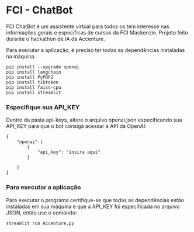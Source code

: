 # FCI - ChatBot
FCI ChatBot é um assistente virtual para todos os tem interesse nas informações gerais e específicas de cursos da FCI Mackenzie. 
Projeto feito durante o hackathon de IA da Accenture.

Para executar a aplicação, é preciso ter todas as dependências instaladas na máquina:
```
pip install --upgrade openai
pip install langchain
pip install PyPDF2
pip install tiktoken
pip install faiss-cpu
pip install streamlit
```
### Especifique sua API_KEY
Dentro da pasta api-keys, altere o arquivo openai.json especificando sua API_KEY para que o bot consiga acessar a API da OpenAI:

```
{
	"openai":[
		{
			"api_key": "insira aqui"
		}

	]
}
```

### Para executar a aplicação
Para executar o programa certifique-se que todas as dependências estão instaladas em sua máquina e que a API_KEY foi especificada no arquivo JSON, então use o comando:

```
streamlit run Accenture.py
```

